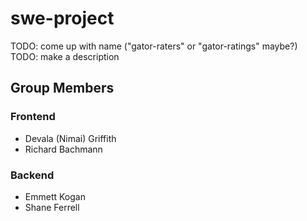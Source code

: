 # swe-project

TODO: come up with name ("gator-raters" or "gator-ratings" maybe?)
TODO: make a description

## Group Members

### Frontend
- Devala (Nimai) Griffith
- Richard Bachmann

### Backend
- Emmett Kogan
- Shane Ferrell

